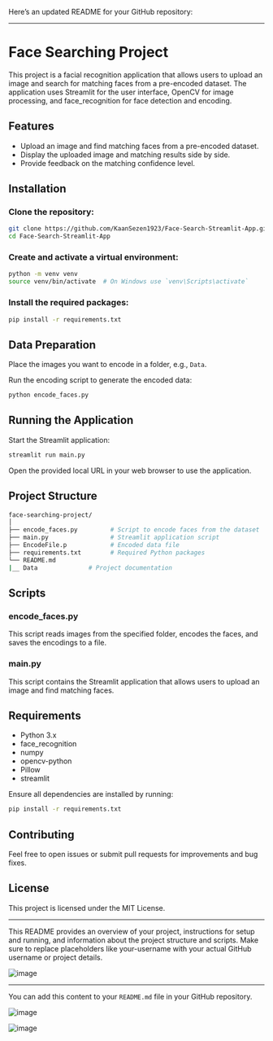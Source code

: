 Here’s an updated README for your GitHub repository:

---

# Face Searching Project

This project is a facial recognition application that allows users to upload an image and search for matching faces from a pre-encoded dataset. The application uses Streamlit for the user interface, OpenCV for image processing, and face_recognition for face detection and encoding.

## Features
- Upload an image and find matching faces from a pre-encoded dataset.
- Display the uploaded image and matching results side by side.
- Provide feedback on the matching confidence level.

## Installation

### Clone the repository:
```bash
git clone https://github.com/KaanSezen1923/Face-Search-Streamlit-App.git
cd Face-Search-Streamlit-App
```

### Create and activate a virtual environment:
```bash
python -m venv venv
source venv/bin/activate  # On Windows use `venv\Scripts\activate`
```

### Install the required packages:
```bash
pip install -r requirements.txt
```

## Data Preparation
Place the images you want to encode in a folder, e.g., `Data`.

Run the encoding script to generate the encoded data:
```bash
python encode_faces.py
```

## Running the Application
Start the Streamlit application:
```bash
streamlit run main.py
```

Open the provided local URL in your web browser to use the application.

## Project Structure
```bash
face-searching-project/
│
├── encode_faces.py         # Script to encode faces from the dataset
├── main.py                 # Streamlit application script
├── EncodeFile.p            # Encoded data file
├── requirements.txt        # Required Python packages
└── README.md
|__ Data              # Project documentation
```

## Scripts

### encode_faces.py
This script reads images from the specified folder, encodes the faces, and saves the encodings to a file.

### main.py
This script contains the Streamlit application that allows users to upload an image and find matching faces.

## Requirements
- Python 3.x
- face_recognition
- numpy
- opencv-python
- Pillow
- streamlit

Ensure all dependencies are installed by running:
```bash
pip install -r requirements.txt
```

## Contributing
Feel free to open issues or submit pull requests for improvements and bug fixes.

## License
This project is licensed under the MIT License.

---

This README provides an overview of your project, instructions for setup and running, and information about the project structure and scripts. Make sure to replace placeholders like your-username with your actual GitHub username or project details.

![image](https://github.com/KaanSezen1923/Face-Search-Streamlit-App/assets/119515258/4b364eb8-23cd-49a5-a8f8-208a339e0230)

---

You can add this content to your `README.md` file in your GitHub repository.

![image](https://github.com/KaanSezen1923/Face-Search-Streamlit-App/assets/119515258/36634328-544f-4afe-896b-d03c4a1efcc0)

![image](https://github.com/KaanSezen1923/Face-Search-Streamlit-App/assets/119515258/e647ba8d-b372-464d-aaf8-6f72c7ce92f3)


